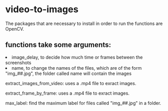 # video-to-images
The packages that are necessary to install in order to run the functions are OpenCV.
## functions take some arguments: 
<li>image_delay, to decide how much time or frames between the screenshots
<li>name, to change the names of the files, which are of the form "img_##.jpg", the folder called name will contain the images

extract_images_from_video: uses a .mp4 file to exract images.
  
extract_frame_by_frame: uses a .mp4 file to exract images.
  
max_label: find the maximum label for files called "img_##.jpg" in a folder.
